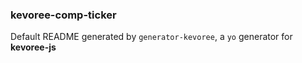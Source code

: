### kevoree-comp-ticker

Default README generated by `generator-kevoree`, a `yo` generator for __kevoree-js__
